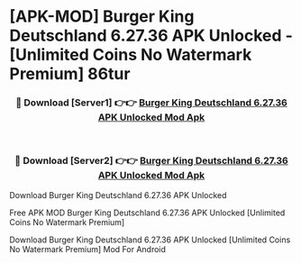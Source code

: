 # [APK-MOD] Burger King Deutschland 6.27.36 APK Unlocked - [Unlimited Coins No Watermark Premium] 86tur



<div align="center">
<h3>🔴 Download [Server1] 👉👉 <a href="https://momento.my/?title=Burger_King_Deutschland_6.27.36_APK_Unlocked">Burger King Deutschland 6.27.36 APK Unlocked Mod Apk</a></h3><br>

<h3>🔴 Download [Server2] 👉👉 <a href="https://momento.my/?title=Burger_King_Deutschland_6.27.36_APK_Unlocked">Burger King Deutschland 6.27.36 APK Unlocked Mod Apk</a></h3>
</div>



Download Burger King Deutschland 6.27.36 APK Unlocked 

Free APK MOD Burger King Deutschland 6.27.36 APK Unlocked [Unlimited Coins No Watermark Premium]

Download Burger King Deutschland 6.27.36 APK Unlocked [Unlimited Coins No Watermark Premium] Mod For Android
